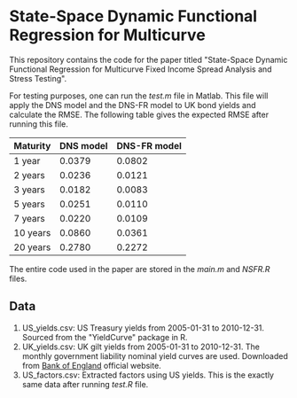 # State-Space Dynamic Functional Regression for Multicurve

This repository contains the code for the paper titled "State-Space Dynamic
Functional Regression for Multicurve Fixed Income Spread Analysis and Stress Testing".

For testing purposes, one can run the *test.m* file in Matlab. This file will apply the DNS
model and the DNS-FR model to UK bond yields and calculate the RMSE. The following table
gives the expected RMSE after running this file. 

| Maturity | DNS model | DNS-FR model |
|----------|-----------|--------------|
| 1 year   | 0.0379    | 0.0802       |
| 2 years  | 0.0236    | 0.0121       |
| 3 years  | 0.0182    | 0.0083       |
| 5 years  | 0.0251    | 0.0110       |
| 7 years  | 0.0220    | 0.0109       |
| 10 years | 0.0860    | 0.0361       |
| 20 years | 0.2780    | 0.2272       |

The entire code used in the paper are stored in the *main.m* and *NSFR.R* files. 

## Data

1. US_yields.csv: US Treasury yields from 2005-01-31 to 2010-12-31. Sourced from
   the "YieldCurve" package in R.
2. UK_yields.csv: UK gilt yields from 2005-01-31 to 2010-12-31. The monthly government
   liability nominal yield curves are used. Downloaded from
   [Bank of England](https://www.bankofengland.co.uk/statistics/yield-curves)
   official website.
3. US_factors.csv: Extracted factors using US yields. This is the exactly same data
   after running *test.R* file. 

